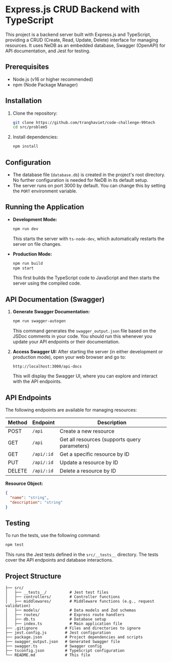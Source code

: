 # Express.js CRUD Backend with TypeScript

This project is a backend server built with Express.js and TypeScript, providing a CRUD (Create, Read, Update, Delete) interface for managing resources. It uses NeDB as an embedded database, Swagger (OpenAPI) for API documentation, and Jest for testing.

## Prerequisites

- Node.js (v16 or higher recommended)
- npm (Node Package Manager)

## Installation

1.  Clone the repository:
    ```bash
    git clone https://github.com/tranghaviet/code-challenge-99tech
    cd src/problem5
    ```
2.  Install dependencies:
    ```bash
    npm install
    ```

## Configuration

- The database file (`database.db`) is created in the project's root directory. No further configuration is needed for NeDB in its default setup.
- The server runs on port 3000 by default. You can change this by setting the `PORT` environment variable.

## Running the Application

- **Development Mode:**

  ```bash
  npm run dev
  ```

  This starts the server with `ts-node-dev`, which automatically restarts the server on file changes.

- **Production Mode:**
  ```bash
  npm run build
  npm start
  ```
  This first builds the TypeScript code to JavaScript and then starts the server using the compiled code.

## API Documentation (Swagger)

1.  **Generate Swagger Documentation:**

    ```bash
    npm run swagger-autogen
    ```

    This command generates the `swagger_output.json` file based on the JSDoc comments in your code. You should run this whenever you update your API endpoints or their documentation.

2.  **Access Swagger UI:**
    After starting the server (in either development or production mode), open your web browser and go to:
    ```
    http://localhost:3000/api-docs
    ```
    This will display the Swagger UI, where you can explore and interact with the API endpoints.

## API Endpoints

The following endpoints are available for managing resources:

| Method | Endpoint   | Description                                   |
| ------ | ---------- | --------------------------------------------- |
| POST   | `/api`     | Create a new resource                         |
| GET    | `/api`     | Get all resources (supports query parameters) |
| GET    | `/api/:id` | Get a specific resource by ID                 |
| PUT    | `/api/:id` | Update a resource by ID                       |
| DELETE | `/api/:id` | Delete a resource by ID                       |

**Resource Object:**

```json
{
  "name": "string",
  "description": "string"
}
```

## Testing

To run the tests, use the following command:

```bash
npm test
```

This runs the Jest tests defined in the `src/__tests__` directory. The tests cover the API endpoints and database interactions.

## Project Structure

```
├── src/
│   ├── __tests__/          # Jest test files
│   ├── controllers/        # Controller functions
│   ├── middlewares/        # Middleware functions (e.g., request validation)
│   ├── models/             # Data models and Zod schemas
│   ├── routes/             # Express route handlers
│   ├── db.ts               # Database setup
│   ├── index.ts            # Main application file
├── .gitignore            # Files and directories to ignore
├── jest.config.js        # Jest configuration
├── package.json          # Project dependencies and scripts
├── swagger_output.json   # Generated Swagger file
├── swagger.ts            # Swagger config
├── tsconfig.json         # TypeScript configuration
└── README.md             # This file
```
